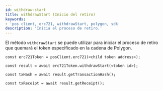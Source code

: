 ```yaml
---
id: withdraw-start
title: withdrawStart (Inicio del retiro)
keywords:
- 'pos client, erc721, withdrawStart, polygon, sdk'
description: 'Inicia el proceso de retiro.'
---
```


El método `withdrawStart` se puede utilizar para iniciar el proceso de retiro que quemará el token especificado en la cadena de Polygon.

```
const erc721Token = posClient.erc721(<child token address>);

const result = await erc721Token.withdrawStart(<token id>);

const txHash = await result.getTransactionHash();

const txReceipt = await result.getReceipt();

```

